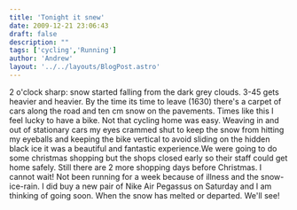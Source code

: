 ```yaml
---
title: 'Tonight it snew'
date: 2009-12-21 23:06:43
draft: false
description: ""
tags: ['cycling','Running']
author: 'Andrew'
layout: '../../layouts/BlogPost.astro'
---
```


2 o'clock sharp: snow started falling from the dark grey clouds. 3-45 gets heavier and heavier. By the time its time to leave (1630) there's a carpet of cars along the road and ten cm snow on the pavements. Times like this I feel lucky to have a bike. Not that cycling home was easy. Weaving in and out of stationary cars my eyes crammed shut to keep the snow from hitting my eyeballs and keeping the bike vertical to avoid sliding on the hidden black ice it was a beautiful and fantastic experience.We were going to do some christmas shopping but the shops closed early so their staff could get home safely. Still there are 2 more shopping days before Christmas. I cannot wait! Not been running for a week because of illness and the snow-ice-rain. I did buy a new pair of Nike Air Pegassus on Saturday and I am thinking of going soon. When the snow has melted or departed. We'll see!
